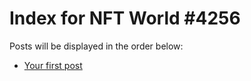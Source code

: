 # Index for NFT World #4256
Posts will be displayed in the order below:

- [Your first post](./001-first.md)

